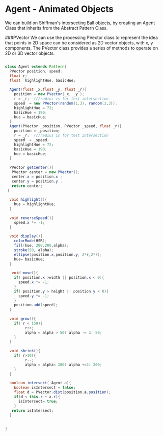 # Agent - Animated Objects

We can build on Shiffman's intersecting Ball objects, by creating an Agent Class that inherits from the Abstract Pattern Class.

###PVector
We can use the processing PVector class to represent the idea that points in 2D space can be considered as 2D vector objects, with x, y components.  The PVector class provides a series of methods to operate on 2D or 3D vector objects.  

```java

class Agent extends Pattern{
  PVector position, speed;
  float r;
  float  highlightHue, basicHue;
  
  Agent(float _x,float _y, float _r){
    position = new PVector(_x, _y );
    r = _r;  ///radius is for test intersection
    speed  = new PVector(random(1,3), random(1,3));
    highlightHue = 72;
    basicHue = 190;
    hue = basicHue;
  }
  Agent(PVector _position, PVector _speed, float _r){
    position = _position;
    r = _r;  ///radius is for test intersection
    speed  = _speed;
    highlightHue = 72;
    basicHue = 190;
    hue = basicHue;
  }
  
  PVector getCenter(){
   PVector center = new PVector();
   center.x = position.x ;
   center.y = position.y ;
   return center;
 }
  
  void highlight(){
    hue = highlightHue;
  }
  
  void reverseSpeed(){
    speed.x *= -1;
  }
  
  void display(){
    colorMode(HSB);
    fill(hue, 200,200,alpha);
    stroke(50, alpha);
    ellipse(position.x,position.y, 2*r,2*r); 
    hue= basicHue;
  }
  
   void move(){
    if( position.x >width || position.x < 0){
      speed.x *= -1;
    }
    if( position.y > height || position.y < 0){
      speed.y *= -1;
    }
    position.add(speed);
  }
  
  void grow(){
    if( r < 150){
         r++;
         alpha = alpha > 50? alpha -= 2: 50;
    }
  }
  
  void shrink(){
    if( r>10){
         r--;
         alpha = alpha< 200? alpha +=2: 200;
    }
  }
  
  boolean intersect( Agent a){
    boolean isIntersect = false;
    float d = PVector.dist(position,a.position);
    if(d < this.r + a.r){
      isIntersect= true;
    }
   return isIntersect;
  }
  
  
}


```